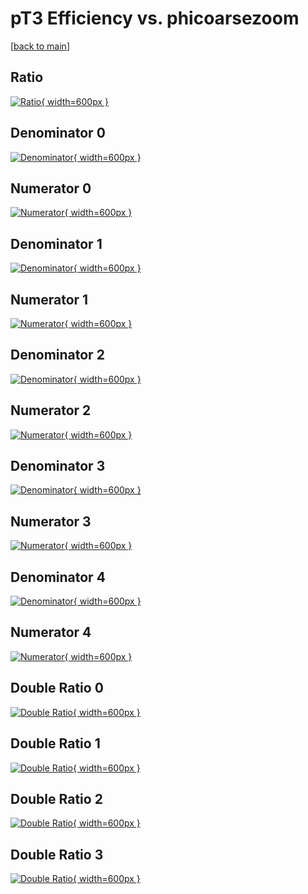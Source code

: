 # pT3 Efficiency vs. phicoarsezoom

[[back to main](./)]



## Ratio

[![Ratio](../mtv/var/pT3_loweta_13_-1_eff_phicoarsezoom.png){ width=600px }](../mtv/var/pT3_loweta_13_-1_eff_phicoarsezoom.pdf)

## Denominator 0

[![Denominator](../mtv/den/pT3_loweta_13_-1_eff_phicoarsezoom_den0.png){ width=600px }](../mtv/den/pT3_loweta_13_-1_eff_phicoarsezoom_den0.pdf)

## Numerator 0

[![Numerator](../mtv/num/pT3_loweta_13_-1_eff_phicoarsezoom_num0.png){ width=600px }](../mtv/num/pT3_loweta_13_-1_eff_phicoarsezoom_num0.pdf)

## Denominator 1

[![Denominator](../mtv/den/pT3_loweta_13_-1_eff_phicoarsezoom_den1.png){ width=600px }](../mtv/den/pT3_loweta_13_-1_eff_phicoarsezoom_den1.pdf)

## Numerator 1

[![Numerator](../mtv/num/pT3_loweta_13_-1_eff_phicoarsezoom_num1.png){ width=600px }](../mtv/num/pT3_loweta_13_-1_eff_phicoarsezoom_num1.pdf)

## Denominator 2

[![Denominator](../mtv/den/pT3_loweta_13_-1_eff_phicoarsezoom_den2.png){ width=600px }](../mtv/den/pT3_loweta_13_-1_eff_phicoarsezoom_den2.pdf)

## Numerator 2

[![Numerator](../mtv/num/pT3_loweta_13_-1_eff_phicoarsezoom_num2.png){ width=600px }](../mtv/num/pT3_loweta_13_-1_eff_phicoarsezoom_num2.pdf)

## Denominator 3

[![Denominator](../mtv/den/pT3_loweta_13_-1_eff_phicoarsezoom_den3.png){ width=600px }](../mtv/den/pT3_loweta_13_-1_eff_phicoarsezoom_den3.pdf)

## Numerator 3

[![Numerator](../mtv/num/pT3_loweta_13_-1_eff_phicoarsezoom_num3.png){ width=600px }](../mtv/num/pT3_loweta_13_-1_eff_phicoarsezoom_num3.pdf)

## Denominator 4

[![Denominator](../mtv/den/pT3_loweta_13_-1_eff_phicoarsezoom_den4.png){ width=600px }](../mtv/den/pT3_loweta_13_-1_eff_phicoarsezoom_den4.pdf)

## Numerator 4

[![Numerator](../mtv/num/pT3_loweta_13_-1_eff_phicoarsezoom_num4.png){ width=600px }](../mtv/num/pT3_loweta_13_-1_eff_phicoarsezoom_num4.pdf)

## Double Ratio 0

[![Double Ratio](../mtv/ratio/pT3_loweta_13_-1_eff_phicoarsezoom_ratio0.png){ width=600px }](../mtv/ratio/pT3_loweta_13_-1_eff_phicoarsezoom_ratio0.pdf)

## Double Ratio 1

[![Double Ratio](../mtv/ratio/pT3_loweta_13_-1_eff_phicoarsezoom_ratio1.png){ width=600px }](../mtv/ratio/pT3_loweta_13_-1_eff_phicoarsezoom_ratio1.pdf)

## Double Ratio 2

[![Double Ratio](../mtv/ratio/pT3_loweta_13_-1_eff_phicoarsezoom_ratio2.png){ width=600px }](../mtv/ratio/pT3_loweta_13_-1_eff_phicoarsezoom_ratio2.pdf)

## Double Ratio 3

[![Double Ratio](../mtv/ratio/pT3_loweta_13_-1_eff_phicoarsezoom_ratio3.png){ width=600px }](../mtv/ratio/pT3_loweta_13_-1_eff_phicoarsezoom_ratio3.pdf)

